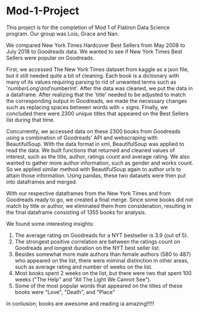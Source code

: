 # Mod-1-Project

This project is for the completion of Mod 1 of Flatiron Data Science program. Our group was Lois, Grace and Nan.

We compared New York Times Hardcover Best Sellers from May 2008 to July 2018 to Goodreads data. We wanted to see if New York Times Best Sellers were popular on Goodreads.

First, we accessed The New York Times dataset from kaggle as a json file, but it still needed quite a bit of cleaning. Each book is a dictionary with many of its values requiring parsing to rid of unwanted terms such as
'$numberLong' and '$numberInt'. After the data was cleaned, we put the data in a dataframe.  After realizing that the 'title' needed to be adjusted to match the corresponding output in Goodreads, we made the necessary changes such as replacing spaces between words with + signs.  Finally, we concluded there were 2300 unique titles that appeared on the Best Sellers list during that time.

Concurrently, we accessed data on these 2300 books from Goodreads using a combination of Goodreads' API and webscraping with BeautifulSoup.  With the data format in xml, BeautifulSoup was applied to read the data.  We built functions that returned and cleaned values of interest, such as the title, author, ratings count and average rating. We also wanted to gather more author information, such as gender and works count.  So we applied similar method with BeautifulSoup again to author urls to attain those information.  Using pandas, these two datasets were then put into dataframes and merged.

With our respective dataframes from the New York Times and from Goodreads ready to go, we created a final merge.  Since some books did not match by title or author, we eliminated them from consideration, resulting in the final dataframe consisting of 1355 books for analysis. 

We found some interesting insights:

1. The average rating on Goodreads for a NYT bestseller is 3.9 (out of 5).  
2. The strongest positive correlation are between the ratings count on Goodreads and longest duration on the NYT best seller list.
3. Besides somewhat more male authors than female authors (580 to 487) who appeared on the list, there were miminal distinction in other areas, such as average rating and number of weeks on the list.
4. Most books spent 2 weeks on the list, but there were two that spent 100 weeks ("The Help" and "All The Light We Cannot See").
5. Some of the most popular words that appeared on the titles of these books were "Love", "Death", and "Place"

In conlusion, books are awesome and reading ia amazing!!!!!
